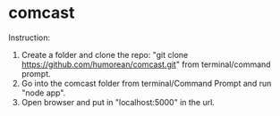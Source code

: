 # comcast
Instruction:
1. Create a folder and clone the repo: "git clone https://github.com/humorean/comcast.git" from terminal/command prompt.
2. Go into the comcast folder from terminal/Command Prompt and run "node app".
3. Open browser and put in "localhost:5000" in the url.  
